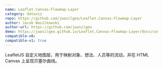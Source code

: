 ```yaml
---
name: Leaflet.Canvas-Flowmap-Layer
category: dataviz
repo: https://github.com/jwasilgeo/Leaflet.Canvas-Flowmap-Layer
author: Jacob Wasilkowski
author-url: https://github.com/jwasilgeo
demo: https://jwasilgeo.github.io/Leaflet.Canvas-Flowmap-Layer/docs/comparison/
compatible-v0:
compatible-v1: true
---
```


LeafletJS 自定义地图层，用于映射对象、想法、人员等的流动，并在 HTML Canvas 上呈现贝塞尔曲线。
